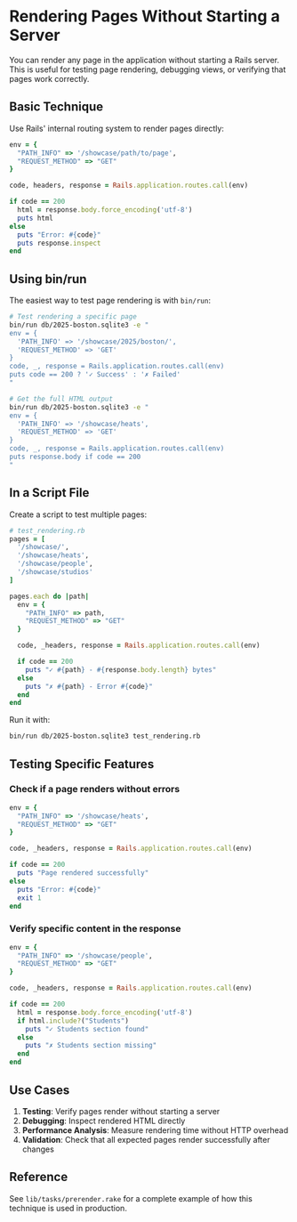 # Rendering Pages Without Starting a Server

You can render any page in the application without starting a Rails server. This is useful for testing page rendering, debugging views, or verifying that pages work correctly.

## Basic Technique

Use Rails' internal routing system to render pages directly:

```ruby
env = {
  "PATH_INFO" => '/showcase/path/to/page',
  "REQUEST_METHOD" => "GET"
}

code, headers, response = Rails.application.routes.call(env)

if code == 200
  html = response.body.force_encoding('utf-8')
  puts html
else
  puts "Error: #{code}"
  puts response.inspect
end
```

## Using bin/run

The easiest way to test page rendering is with `bin/run`:

```bash
# Test rendering a specific page
bin/run db/2025-boston.sqlite3 -e "
env = {
  'PATH_INFO' => '/showcase/2025/boston/',
  'REQUEST_METHOD' => 'GET'
}
code, _, response = Rails.application.routes.call(env)
puts code == 200 ? '✓ Success' : '✗ Failed'
"

# Get the full HTML output
bin/run db/2025-boston.sqlite3 -e "
env = {
  'PATH_INFO' => '/showcase/heats',
  'REQUEST_METHOD' => 'GET'
}
code, _, response = Rails.application.routes.call(env)
puts response.body if code == 200
"
```

## In a Script File

Create a script to test multiple pages:

```ruby
# test_rendering.rb
pages = [
  '/showcase/',
  '/showcase/heats',
  '/showcase/people',
  '/showcase/studios'
]

pages.each do |path|
  env = {
    "PATH_INFO" => path,
    "REQUEST_METHOD" => "GET"
  }

  code, _headers, response = Rails.application.routes.call(env)

  if code == 200
    puts "✓ #{path} - #{response.body.length} bytes"
  else
    puts "✗ #{path} - Error #{code}"
  end
end
```

Run it with:

```bash
bin/run db/2025-boston.sqlite3 test_rendering.rb
```

## Testing Specific Features

### Check if a page renders without errors

```ruby
env = {
  "PATH_INFO" => '/showcase/heats',
  "REQUEST_METHOD" => "GET"
}

code, _headers, response = Rails.application.routes.call(env)

if code == 200
  puts "Page rendered successfully"
else
  puts "Error: #{code}"
  exit 1
end
```

### Verify specific content in the response

```ruby
env = {
  "PATH_INFO" => '/showcase/people',
  "REQUEST_METHOD" => "GET"
}

code, _headers, response = Rails.application.routes.call(env)

if code == 200
  html = response.body.force_encoding('utf-8')
  if html.include?("Students")
    puts "✓ Students section found"
  else
    puts "✗ Students section missing"
  end
end
```

## Use Cases

1. **Testing**: Verify pages render without starting a server
2. **Debugging**: Inspect rendered HTML directly
3. **Performance Analysis**: Measure rendering time without HTTP overhead
4. **Validation**: Check that all expected pages render successfully after changes

## Reference

See `lib/tasks/prerender.rake` for a complete example of how this technique is used in production.
